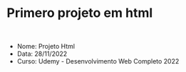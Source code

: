 <h1> Primero projeto em html </h1> <br>

- Nome: Projeto Html <br>
- Data: 28/11/2022 <br>
- Curso: Udemy - Desenvolvimento Web Completo 2022 <br>

